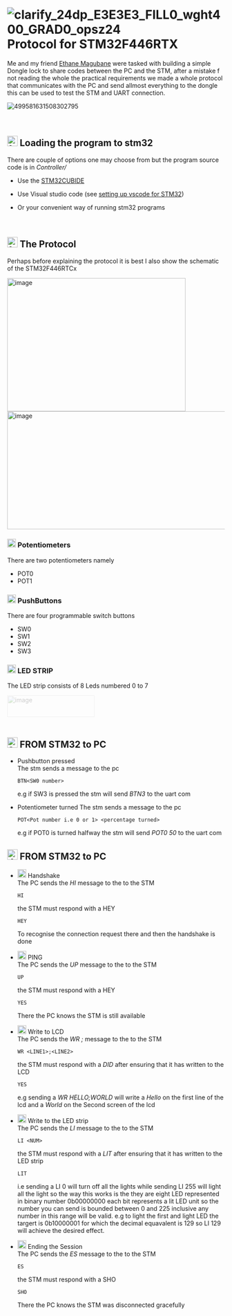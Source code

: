 # ![clarify_24dp_E3E3E3_FILL0_wght400_GRAD0_opsz24](https://github.com/user-attachments/assets/c8a00147-c714-4978-8867-879944a7f852) Protocol for STM32F446RTX

Me and my friend <a href="https://github.com/ethane-magubane">Ethane Magubane</a> were tasked with building a simple Dongle lock to share codes between the PC and the STM, after a mistake f not reading the whole the
practical requirements we made a whole protocol that communicates with the PC and send allmost everything to the dongle this can be used to test the STM and UART connection.

![499581631508302795](https://github.com/user-attachments/assets/2c3a14f3-43fb-4a9f-90c9-43612ec406b5)

<br/>

## <img width="24" height="24" alt="16319418" src="https://github.com/user-attachments/assets/e913d363-9611-4bd8-9982-f0ae4fedfefc" /> Loading the program to stm32 

There are couple of options one may choose from but the program source code is in _Controller/_

- Use the <a href= "https://www.st.com/en/development-tools/stm32cubeide.html">STM32CUBIDE</a>
* Use Visual studio code (see <a href= "https://zenembed.com/vscode-cubemx-guide">setting up vscode for STM32</a>)
+ Or your convenient way of running stm32 programs

<br/>

## <img width="24" height="24" alt="18967516" src="https://github.com/user-attachments/assets/d35eabf1-aa29-4f70-b6a1-1bcdfb5e9ac8" /> The Protocol

Perhaps before explaining the protocol it is best I also show the schematic of the STM32F446RTCx

<img width="413" height="308" alt="image" src="https://github.com/user-attachments/assets/22cc996f-1c6a-44c4-a1e8-63e1ff55fca7" />

<img width="669" height="273" alt="image" src="https://github.com/user-attachments/assets/fc79840f-0ce4-4f74-a889-974617537a96" />

 
### <img width="20" height="20" alt="images" src="https://github.com/user-attachments/assets/e045468e-aff0-42ca-b2cf-e7c0949240e4" /> Potentiometers
There are two potentiometers namely 
- POT0
- POT1

### <img width="20" height="20" alt="5735377" src="https://github.com/user-attachments/assets/0bd06e8f-1104-41a3-ae07-579b82dd0476" /> PushButtons
There are four programmable switch buttons
- SW0
- SW1
- SW2
- SW3

### <img width="20" height="20" alt="2231268" src="https://github.com/user-attachments/assets/252a7dab-794b-443a-bdf2-8a055e649e85" /> LED STRIP

The LED strip consists of 8 Leds numbered 0 to 7

<img style ="opacity: 0.2" width="202" height="50" alt="image" src="https://github.com/user-attachments/assets/d2dbb1b9-1c76-41cd-8c17-612204b65e6c" /><br/><br/>

##  <img width="24" height="24" alt="3430375" src="https://github.com/user-attachments/assets/513deb21-64fc-4855-af74-ea0cee898e1f" /> FROM STM32 to PC

- Pushbutton pressed<br/>
  The stm sends a message to the pc
  
      BTN<SW0 number>
  e.g if SW3 is pressed the stm will send *BTN3* to the uart com
- Potentiometer turned
   The stm sends a message to the pc
  
      POT<Pot number i.e 0 or 1> <percentage turned>
  e.g if POT0 is turned halfway the stm will send *POT0 50* to the uart com<br/>

## <img width="24" height="24" alt="4186598" src="https://github.com/user-attachments/assets/c8b86d35-466e-448b-8962-71f170df37cc" /> FROM STM32 to PC

- <img width="20" height="20" alt="18536728" src="https://github.com/user-attachments/assets/c5b1e3c9-4a87-4209-9a0e-d6430bde5d27" /> Handshake <br/>
  The PC sends the *HI* message to the  to the STM
  
      HI
  the STM must respond with a HEY
  
      HEY
  To recognise the connection request there and then the handshake is done<br/>

  

- <img width="20" height="20" alt="9968180" src="https://github.com/user-attachments/assets/0d1fafa4-5ca7-4f4a-86dc-b3e64b90aa59" /> PING <br/>
  The PC sends the *UP* message to the  to the STM
  
      UP
  the STM must respond with a HEY
  
      YES
  There the PC knows the STM is still available<br/>


- <img width="20" height="20" alt="908792" src="https://github.com/user-attachments/assets/2dd67cf3-a463-4f0a-9469-e0d6c49b3bbd" />   Write to LCD <br/>
  The PC sends the *WR <LINE1>;<LINE2>* message to the  to the STM
  
      WR <LINE1>;<LINE2>
  the STM must respond with a *DID* after ensuring that it has written to the LCD
  
      YES
  e.g sending a *WR HELLO;WORLD* will write a *Hello* on the first line of the lcd and a *World* on the Second screen of the lcd<br/>

- <img width="20" height="20" alt="2338802" src="https://github.com/user-attachments/assets/5d13a932-3362-4841-a126-40bc2e971d6d" />  Write to the LED strip <br/>
  The PC sends the *LI <NUM>* message to the  to the STM
  
      LI <NUM>
  the STM must respond with a *LIT* after ensuring that it has written to the LED strip
  
      LIT
   i.e sending a LI 0 will turn off all the lights while sending LI 255 will light all the light so the way this works is the they are eight LED represented in binary number 0b00000000 each bit represents a lit LED unit so the number you can send is bounded between 0 and 225 inclusive any number in this range will be valid. e.g to light the first and light LED the targert is 0b10000001 for which the decimal equavalent is 129 so LI 129 will achieve the desired effect.

- <img width="20" height="20" alt="5334705" src="https://github.com/user-attachments/assets/81806352-c669-493a-a46d-2bb9d9b5df36" /> Ending the Session <br/>
  The PC sends the *ES* message to the  to the STM
  
      ES
  the STM must respond with a SHO 
  
      SHO
  There the PC knows the STM was disconnected gracefully




